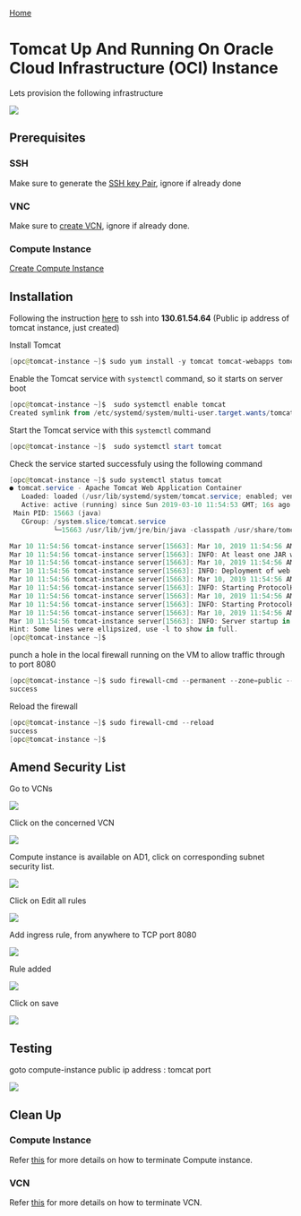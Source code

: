 [Home](../README.md)


# Tomcat Up And Running On Oracle Cloud Infrastructure (OCI) Instance

Lets provision the following infrastructure

![](../resources/tomcat-instance.png)

## Prerequisites

### SSH

Make sure to generate the [SSH key Pair](GeneratingSshKey.md), ignore if already done

### VNC

Make sure to [create VCN](CreatingVCN.md), ignore if already done.

### Compute Instance

[Create Compute Instance](CreatingComputeInstance.md)


## Installation

Following the instruction [here](CreatingComputeInstance.md#connecting-to-provisioned-instance) to ssh into **130.61.54.64** (Public ip address of tomcat instance, just created)


Install Tomcat

```Powershell
[opc@tomcat-instance ~]$ sudo yum install -y tomcat tomcat-webapps tomcat-admin-webapps
```
Enable the Tomcat service with `systemctl` command, so it starts on server boot

```Powershell
[opc@tomcat-instance ~]$  sudo systemctl enable tomcat
Created symlink from /etc/systemd/system/multi-user.target.wants/tomcat.service to /usr/lib/systemd/system/tomcat.service.

```
Start the Tomcat service with this `systemctl` command

```Powershell
[opc@tomcat-instance ~]$  sudo systemctl start tomcat
```
Check the service started successfuly using the following command 

```Powershell
[opc@tomcat-instance ~]$ sudo systemctl status tomcat
● tomcat.service - Apache Tomcat Web Application Container
   Loaded: loaded (/usr/lib/systemd/system/tomcat.service; enabled; vendor preset: disabled)
   Active: active (running) since Sun 2019-03-10 11:54:53 GMT; 16s ago
 Main PID: 15663 (java)
   CGroup: /system.slice/tomcat.service
           └─15663 /usr/lib/jvm/jre/bin/java -classpath /usr/share/tomcat/bin/bootstrap.jar:/usr/share/tomcat/bin/tomcat-juli.jar:/usr/share/java/commons-daemon.jar -Dcatalina.base=/usr/share...

Mar 10 11:54:56 tomcat-instance server[15663]: Mar 10, 2019 11:54:56 AM org.apache.catalina.startup.TldConfig execute
Mar 10 11:54:56 tomcat-instance server[15663]: INFO: At least one JAR was scanned for TLDs yet contained no TLDs. Enable debug logging for this logger for a complete list of JARs ...lation time.
Mar 10 11:54:56 tomcat-instance server[15663]: Mar 10, 2019 11:54:56 AM org.apache.catalina.startup.HostConfig deployDirectory
Mar 10 11:54:56 tomcat-instance server[15663]: INFO: Deployment of web application directory /var/lib/tomcat/webapps/sample has finished in 263 ms
Mar 10 11:54:56 tomcat-instance server[15663]: Mar 10, 2019 11:54:56 AM org.apache.coyote.AbstractProtocol start
Mar 10 11:54:56 tomcat-instance server[15663]: INFO: Starting ProtocolHandler ["http-bio-8080"]
Mar 10 11:54:56 tomcat-instance server[15663]: Mar 10, 2019 11:54:56 AM org.apache.coyote.AbstractProtocol start
Mar 10 11:54:56 tomcat-instance server[15663]: INFO: Starting ProtocolHandler ["ajp-bio-8009"]
Mar 10 11:54:56 tomcat-instance server[15663]: Mar 10, 2019 11:54:56 AM org.apache.catalina.startup.Catalina start
Mar 10 11:54:56 tomcat-instance server[15663]: INFO: Server startup in 2177 ms
Hint: Some lines were ellipsized, use -l to show in full.
[opc@tomcat-instance ~]$

```

punch a hole in the local firewall running on the VM to allow traffic through to port 8080

```Powershell
[opc@tomcat-instance ~]$ sudo firewall-cmd --permanent --zone=public --add-port=8080/tcp
success

```
Reload the firewall

```Powershell
[opc@tomcat-instance ~]$ sudo firewall-cmd --reload
success
[opc@tomcat-instance ~]$
```
## Amend Security List

Go to VCNs

![](../resources/goto-vcn.png)

Click on the concerned VCN

![](../resources/vcn-details2.png)

Compute instance is available on AD1, click on corresponding subnet security list.

![](../resources/vcn-ad1-security-list.png)

Click on Edit all rules

![](../resources/edit-default-security-list.png)

Add ingress rule, from anywhere to TCP port 8080

![](../resources/ingress-8080-tcp.png)

Rule added

![](../resources/ingress-8080-tcp-added.png)

Click on save

![](../resources/save-security-list.png)

## Testing

goto compute-instance public ip address : tomcat port

![](../resources/tomcat-up-and-running.png)

## Clean Up 

### Compute Instance

Refer [this](CreatingComputeInstance.md#termination) for more details on how to terminate Compute instance.

### VCN

Refer [this](CreatingVCN.md#terminating-vcn) for more details on how to terminate VCN.

